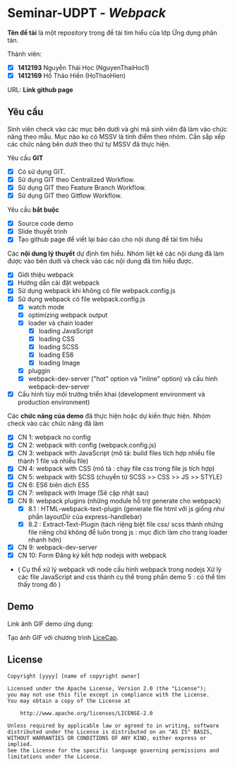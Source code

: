 ﻿# Seminar-UDPT - *Webpack*

**Tên đề tài** là một repository trong đề tài tìm hiểu của lớp Ứng dụng phân tán.

Thành viên:
* [x] **1412193** Nguyễn Thái Học (NguyenThaiHoc1)
* [x] **1412169** Hồ Thảo Hiền (HoThaoHien)

URL: **Link github page**

## Yêu cầu

Sinh viên check vào các mục bên dưới và ghi mã sinh viên đã làm vào chức năng theo mẫu. Mục nào ko có MSSV là tính điểm theo nhóm. Cần sắp xếp các chức năng bên dưới theo thứ tự MSSV đã thực hiện.

Yêu cầu **GIT**
* [x] Có sử dụng GIT.
* [x] Sử dụng GIT theo Centralized Workflow.
* [x] Sử dụng GIT theo Feature Branch Workflow.
* [x] Sử dụng GIT theo Gitflow Workflow.

Yêu cầu **bắt buộc**
* [x] Source code demo
* [x] Slide thuyết trình
* [x] Tạo github page để viết lại báo cáo cho nội dung đề tài tìm hiểu

Các **nội dung lý thuyết** dự định tìm hiểu. Nhóm liệt kê các nội dung đã làm được vào bên dưới và check vào các nội dung đã tìm hiểu được.
* [X] Giới thiệu webpack
* [X] Hướng dẫn cài đặt webpack
* [X] Sử dụng webpack khi không có file webpack.config.js
* [X] Sử dụng webpack có file webpack.config.js
    * [X] watch mode
    * [X] optimizing webpack output
    * [X] loader và chain loader
        * [X] loading JavaScript
        * [X] loading CSS
        * [X] loading SCSS
        * [X] loading ES6
        * [X] loading Image
    * [X] pluggin
    * [X] webpack-dev-server ("hot" option và "inline" option) và cấu hình webpack-dev-server
* [X] Cấu hình tùy môi trường triển khai (development environment và  production environment)

Các **chức năng của demo** đã thực hiện hoặc dự kiến thực hiện. Nhóm check vào các chức năng đã làm
* [x] CN 1: webpack no config
* [x] CN 2: webpack with config (webpack.config.js)
* [x] CN 3: webpack with JavaScript (mô tả: build files tích hợp nhiều file thành 1 file và nhiều file)
* [x] CN 4: webpack with CSS (mô tả : chạy file css trong file js tích hợp)
* [x] CN 5: webpack with SCSS (chuyển từ SCSS >> CSS >> JS >> STYLE)
* [X] CN 6: ES6 biên dịch ES5
* [x] CN 7: webpack with Image (Sẽ cập nhật sau)
* [x] CN 8: webpack plugins  (những module hỗ trợ generate cho webpack)
   * [x] 8.1 : HTML-webpack-text-plugin (generate file html với js giống như phần layoutDir của express-handlebar)
   * [x] 8.2 : Extract-Text-Plugin (tách riệng biệt file css/ scss thành những file riêng chứ không để luôn trong js : mục đích làm cho                 trang loader nhanh hơn)
* [x] CN 9: webpack-dev-server
* [x] CN 10: Form Đăng ký kết hợp nodejs with webpack
* (
    Cụ thể xử lý webpack với node cấu hình webpack trong nodejs
    Xử lý các file JavaScript and css thành
    cụ thể trong phần demo 5 : có thể tìm thấy trong đó
  )
## Demo

Link ảnh GIF demo ứng dụng:


Tạo ảnh GIF với chương trình [LiceCap](http://www.cockos.com/licecap/).


## License

    Copyright [yyyy] [name of copyright owner]

    Licensed under the Apache License, Version 2.0 (the "License");
    you may not use this file except in compliance with the License.
    You may obtain a copy of the License at

        http://www.apache.org/licenses/LICENSE-2.0

    Unless required by applicable law or agreed to in writing, software
    distributed under the License is distributed on an "AS IS" BASIS,
    WITHOUT WARRANTIES OR CONDITIONS OF ANY KIND, either express or implied.
    See the License for the specific language governing permissions and
    limitations under the License.
